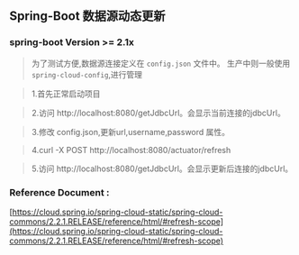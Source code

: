 ## Spring-Boot 数据源动态更新


### spring-boot Version  >= 2.1x


> 为了测试方便,数据源连接定义在 `config.json` 文件中。 生产中则一般使用`spring-cloud-config`,进行管理


>1.首先正常启动项目

>2.访问 http://localhost:8080/getJdbcUrl。会显示当前连接的jdbcUrl。

>3.修改 config.json,更新url,username,password 属性。

>4.curl -X POST http://localhost:8080/actuator/refresh

>5.访问 http://localhost:8080/getJdbcUrl。会显示更新后连接的jdbcUrl。


### Reference Document :

[https://cloud.spring.io/spring-cloud-static/spring-cloud-commons/2.2.1.RELEASE/reference/html/#refresh-scope](https://cloud.spring.io/spring-cloud-static/spring-cloud-commons/2.2.1.RELEASE/reference/html/#refresh-scope)

